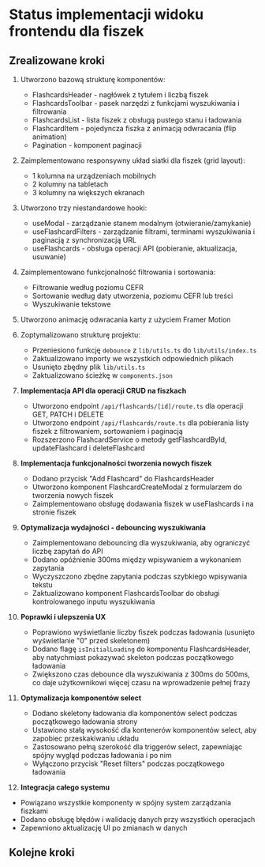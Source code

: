 # Status implementacji widoku frontendu dla fiszek

## Zrealizowane kroki

1. Utworzono bazową strukturę komponentów:

   - FlashcardsHeader - nagłówek z tytułem i liczbą fiszek
   - FlashcardsToolbar - pasek narzędzi z funkcjami wyszukiwania i filtrowania
   - FlashcardsList - lista fiszek z obsługą pustego stanu i ładowania
   - FlashcardItem - pojedyncza fiszka z animacją odwracania (flip animation)
   - Pagination - komponent paginacji

2. Zaimplementowano responsywny układ siatki dla fiszek (grid layout):

   - 1 kolumna na urządzeniach mobilnych
   - 2 kolumny na tabletach
   - 3 kolumny na większych ekranach

3. Utworzono trzy niestandardowe hooki:

   - useModal - zarządzanie stanem modalnym (otwieranie/zamykanie)
   - useFlashcardFilters - zarządzanie filtrami, terminami wyszukiwania i paginacją z synchronizacją URL
   - useFlashcards - obsługa operacji API (pobieranie, aktualizacja, usuwanie)

4. Zaimplementowano funkcjonalność filtrowania i sortowania:

   - Filtrowanie według poziomu CEFR
   - Sortowanie według daty utworzenia, poziomu CEFR lub treści
   - Wyszukiwanie tekstowe

5. Utworzono animację odwracania karty z użyciem Framer Motion

6. Zoptymalizowano strukturę projektu:

   - Przeniesiono funkcję `debounce` z `lib/utils.ts` do `lib/utils/index.ts`
   - Zaktualizowano importy we wszystkich odpowiednich plikach
   - Usunięto zbędny plik `lib/utils.ts`
   - Zaktualizowano ścieżkę w `components.json`

7. **Implementacja API dla operacji CRUD na fiszkach**

   - Utworzono endpoint `/api/flashcards/[id]/route.ts` dla operacji GET, PATCH i DELETE
   - Utworzono endpoint `/api/flashcards/route.ts` dla pobierania listy fiszek z filtrowaniem, sortowaniem i paginacją
   - Rozszerzono FlashcardService o metody getFlashcardById, updateFlashcard i deleteFlashcard

8. **Implementacja funkcjonalności tworzenia nowych fiszek**

   - Dodano przycisk "Add Flashcard" do FlashcardsHeader
   - Utworzono komponent FlashcardCreateModal z formularzem do tworzenia nowych fiszek
   - Zaimplementowano obsługę dodawania fiszek w useFlashcards i na stronie fiszek

9. **Optymalizacja wydajności - debouncing wyszukiwania**

   - Zaimplementowano debouncing dla wyszukiwania, aby ograniczyć liczbę zapytań do API
   - Dodano opóźnienie 300ms między wpisywaniem a wykonaniem zapytania
   - Wyczyszczono zbędne zapytania podczas szybkiego wpisywania tekstu
   - Zaktualizowano komponent FlashcardsToolbar do obsługi kontrolowanego inputu wyszukiwania

10. **Poprawki i ulepszenia UX**

    - Poprawiono wyświetlanie liczby fiszek podczas ładowania (usunięto wyświetlanie "0" przed skeletonem)
    - Dodano flagę `isInitialLoading` do komponentu FlashcardsHeader, aby natychmiast pokazywać skeleton podczas początkowego ładowania
    - Zwiększono czas debounce dla wyszukiwania z 300ms do 500ms, co daje użytkownikowi więcej czasu na wprowadzenie pełnej frazy

11. **Optymalizacja komponentów select**

    - Dodano skeletony ładowania dla komponentów select podczas początkowego ładowania strony
    - Ustawiono stałą wysokość dla kontenerów komponentów select, aby zapobiec przeskakiwaniu układu
    - Zastosowano pełną szerokość dla triggerów select, zapewniając spójny wygląd podczas ładowania i po nim
    - Wyłączono przycisk "Reset filters" podczas początkowego ładowania

12. **Integracja całego systemu**

- Powiązano wszystkie komponenty w spójny system zarządzania fiszkami
- Dodano obsługę błędów i walidację danych przy wszystkich operacjach
- Zapewniono aktualizację UI po zmianach w danych

## Kolejne kroki
